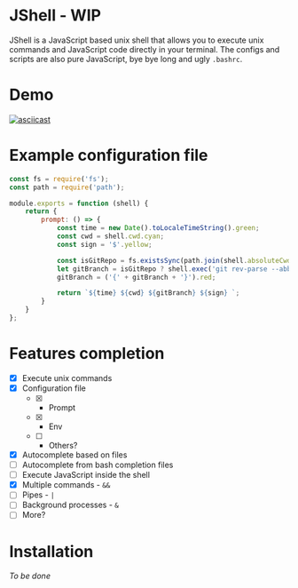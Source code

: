 # JShell - WIP

JShell is a JavaScript based unix shell that allows you to execute unix commands and JavaScript code directly in your terminal.
The configs and scripts are also pure JavaScript, bye bye long and ugly `.bashrc`.

# Demo

[![asciicast](https://asciinema.org/a/85cb90nucuaof2k3is4zeoezm.png)](https://asciinema.org/a/85cb90nucuaof2k3is4zeoezm)

# Example configuration file

```javascript
const fs = require('fs');
const path = require('path');

module.exports = function (shell) {
    return {
        prompt: () => {
            const time = new Date().toLocaleTimeString().green;
            const cwd = shell.cwd.cyan;
            const sign = '$'.yellow;

            const isGitRepo = fs.existsSync(path.join(shell.absoluteCwd, '.git'));
            let gitBranch = isGitRepo ? shell.exec('git rev-parse --abbrev-ref HEAD').trim() : 'not a repo';
            gitBranch = ('{' + gitBranch + '}').red;

            return `${time} ${cwd} ${gitBranch} ${sign} `;
        }
    }
};
```

# Features completion

- [X] Execute unix commands
- [X] Configuration file
  - [X] - Prompt
  - [X] - Env
  - [ ] - Others?
- [X] Autocomplete based on files
- [ ] Autocomplete from bash completion files
- [ ] Execute JavaScript inside the shell
- [X] Multiple commands - `&&`
- [ ] Pipes - `|`
- [ ] Background processes - `&`
- [ ] More?

# Installation 

*To be done*
